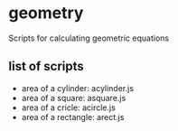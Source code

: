 # geometry
Scripts for calculating geometric equations

## list of scripts 
- area of a cylinder: acylinder.js
- area of a square: asquare.js
- area of a cricle: acircle.js 
- area of a rectangle: arect.js 
